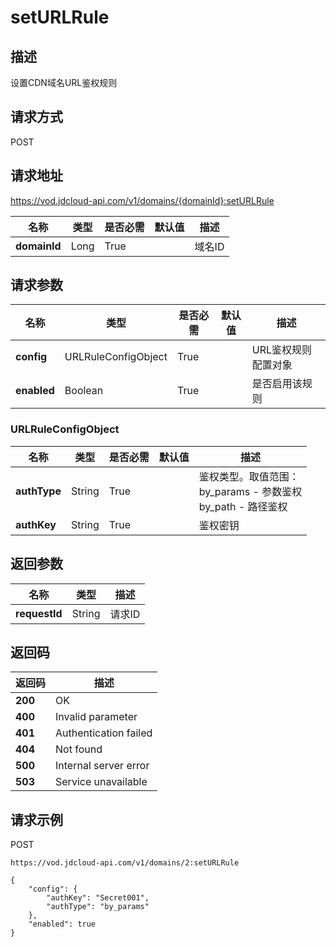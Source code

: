 # setURLRule


## 描述
设置CDN域名URL鉴权规则

## 请求方式
POST

## 请求地址
https://vod.jdcloud-api.com/v1/domains/{domainId}:setURLRule

|名称|类型|是否必需|默认值|描述|
|---|---|---|---|---|
|**domainId**|Long|True| |域名ID|

## 请求参数
|名称|类型|是否必需|默认值|描述|
|---|---|---|---|---|
|**config**|URLRuleConfigObject|True| |URL鉴权规则配置对象|
|**enabled**|Boolean|True| |是否启用该规则|

### URLRuleConfigObject
|名称|类型|是否必需|默认值|描述|
|---|---|---|---|---|
|**authType**|String|True| |鉴权类型。取值范围：<br>  by_params - 参数鉴权<br>  by_path - 路径鉴权<br>|
|**authKey**|String|True| |鉴权密钥|

## 返回参数
|名称|类型|描述|
|---|---|---|
|**requestId**|String|请求ID|


## 返回码
|返回码|描述|
|---|---|
|**200**|OK|
|**400**|Invalid parameter|
|**401**|Authentication failed|
|**404**|Not found|
|**500**|Internal server error|
|**503**|Service unavailable|

## 请求示例
POST
```
https://vod.jdcloud-api.com/v1/domains/2:setURLRule

```
```
{
    "config": {
        "authKey": "Secret001", 
        "authType": "by_params"
    }, 
    "enabled": true
}
```

